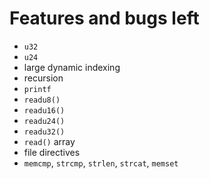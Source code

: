 
# Features and bugs left

- `u32`
- `u24`
- large dynamic indexing
- recursion
- `printf`
- `readu8()` 
- `readu16()` 
- `readu24()` 
- `readu32()` 
- `read()` array
- file directives
- `memcmp`, `strcmp`, `strlen`, `strcat`, `memset`

